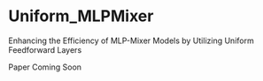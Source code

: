 # Uniform_MLPMixer

Enhancing the Efficiency of MLP-Mixer Models by Utilizing Uniform Feedforward Layers

Paper Coming Soon
